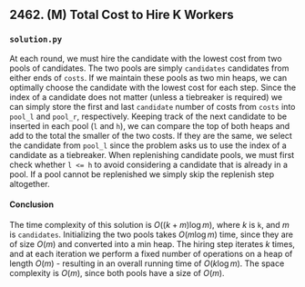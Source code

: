 ## 2462. (M) Total Cost to Hire K Workers

### `solution.py`
At each round, we must hire the candidate with the lowest cost from two pools of candidates. The two pools are simply `candidates` candidates from either ends of `costs`. If we maintain these pools as two min heaps, we can optimally choose the candidate with the lowest cost for each step. Since the index of a candidate does not matter (unless a tiebreaker is required) we can simply store the first and last `candidate` number of costs from `costs` into `pool_l` and `pool_r`, respectively. Keeping track of the next candidate to be inserted in each pool (`l` and `h`), we can compare the top of both heaps and add to the total the smaller of the two costs. If they are the same, we select the candidate from `pool_l` since the problem asks us to use the index of a candidate as a tiebreaker. When replenishing candidate pools, we must first check whether `l <= h` to avoid considering a candidate that is already in a pool. If a pool cannot be replenished we simply skip the replenish step altogether.  

#### Conclusion
The time complexity of this solution is $O((k+m)\log m)$, where $k$ is `k`, and $m$ is `candidates`. Initializing the two pools takes $O(m\log m)$ time, since they are of size $O(m)$ and converted into a min heap. The hiring step iterates $k$ times, and at each iteration we perform a fixed number of operations on a heap of length $O(m)$ - resulting in an overall running time of $O(k\log m)$. The space complexity is $O(m)$, since both pools have a size of $O(m)$.  
  


